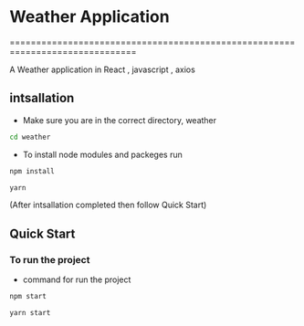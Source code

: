 # Weather Application 
==============================================================================

A Weather application in React , javascript , axios
  
## intsallation

- Make sure you are in the correct directory, weather
```sh
cd weather
```
  - To install node modules and packeges run 
```sh
npm install
```
```sh
yarn
```

(After intsallation completed then follow Quick Start)
## Quick Start
### To run the project
- command for run the project
```sh
npm start
```
```sh
yarn start
```